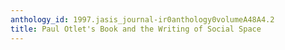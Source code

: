 ```yaml
---
anthology_id: 1997.jasis_journal-ir0anthology0volumeA48A4.2
title: Paul Otlet's Book and the Writing of Social Space
---
```


